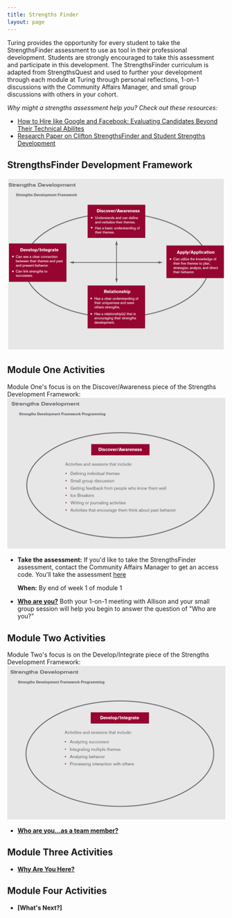 ```yaml
---
title: Strengths Finder
layout: page
---
```


Turing provides the opportunity for every student to take the StrengthsFinder assessment to use as tool in their professional development. Students are strongly encouraged to take this assessment and participate in this development. The StrengthsFinder curriculum is adapted from StrengthsQuest and used to further your development through each module at Turing through personal reflections, 1-on-1 discussions with the Community Affairs Manager, and small group discussions with others in your cohort.

*Why might a strengths assessment help you? Check out these resources:*

* [How to Hire like Google and Facebook: Evaluating Candidates Beyond Their Technical Abilites](http://www.forbes.com/sites/ashoka/2014/04/15/how-to-hire-like-google-and-facebook-evaluating-candidates-beyond-their-technical-ability/#d8f2a234f156)
* [Research Paper on Clifton StrengthsFinder and Student Strengths Development](../files/The_Clifton_StrengthsFinder_and_Student_Strengths_Development.pdf)

## StrengthsFinder Development Framework
![StrengthsDevelopment](../images/StrengthsDevelopment.png)

## Module One Activities
Module One's focus is on the Discover/Awareness piece of the Strengths Development Framework:
![Discover-Awareness](../images/Discover-Awareness.png)

* **Take the assessment:** If you'd like to take the StrengthsFinder assessment, contact the Community Affairs Manager to get an access code. You'll take the assessment [here](http://www.strengthsquest.com/home.aspx)

  **When:** By end of week 1 of module 1

* **[Who are you?]()**
Both your 1-on-1 meeting with Allison and your small group session will help you begin to answer the question of "Who are you?"

## Module Two Activities
Module Two's focus is on the Develop/Integrate piece of the Strengths Development Framework:
![develop_integrate](../images/develop_integrate.png)

* **[Who are you...as a team member?](mod2_strengthsfinder_small_group)**

## Module Three Activities

* **[Why Are You Here?](mod3_strengthsfinder_small_group)**

## Module Four Activities

* **[What's Next?]**
